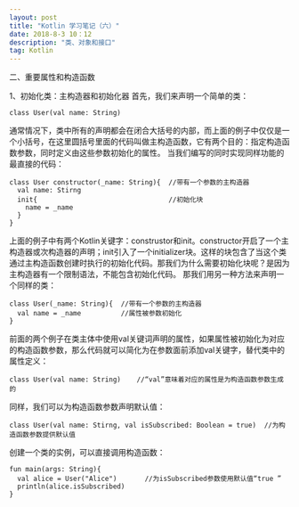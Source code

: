 ```yaml
---
layout: post
title: "Kotlin 学习笔记（六）"
date: 2018-8-3 10：12
description: "类、对象和接口"
tag: Kotlin
---
```

二、重要属性和构造函数

1、初始化类：主构造器和初始化器
首先，我们来声明一个简单的类：
```
class User(val name: String)
```
通常情况下，类中所有的声明都会在闭合大括号的内部，而上面的例子中仅仅是一个小括号，在这里圆括号里面的代码叫做主构造函数，它有两个目的：指定构造函数参数，同时定义由这些参数初始化的属性。
当我们编写的同时实现同样功能的最直接的代码：
```
class User constructor(_name: String){  //带有一个参数的主构造器
  val name: Stirng
  init{                                 //初始化块
    name = _name
  }
}
```
上面的例子中有两个Kotlin关键字：construstor和init。constructor开启了一个主构造器或次构造器的声明；init引入了一个initializer块。这样的块包含了当这个类通过主构造函数创建时执行的初始化代码。那我们为什么需要初始化块呢？是因为主构造器有一个限制语法，不能包含初始化代码。
那我们用另一种方法来声明一个同样的类：
```
class User(_name: String){  //带有一个参数的主构造器
  val name = _name          //属性被参数初始化
}
```
前面的两个例子在类主体中使用val关键词声明的属性，如果属性被初始化为对应的构造函数参数，那么代码就可以简化为在参数面前添加val关键字，替代类中的属性定义：
```
class User(val name: String)    //“val”意味着对应的属性是为构造函数参数生成的
```
同样，我们可以为构造函数参数声明默认值：
```
class User(val name: Stirng, val isSubscribed: Boolean = true)  //为构造函数参数提供默认值
```
创建一个类的实例，可以直接调用构造函数：
```
fun main(args: String){
  val alice = User("Alice")       //为isSubscribed参数使用默认值“true ”
  println(alice.isSubscribed)
}
```
